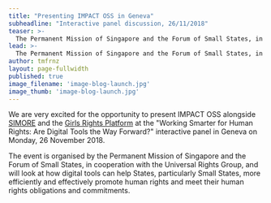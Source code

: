 ```yaml
---
title: "Presenting IMPACT OSS in Geneva"
subheadline: "Interactive panel discussion, 26/11/2018"
teaser: >-
  The Permanent Mission of Singapore and the Forum of Small States, in cooperation with the Universal Rights Group have invited us to give a demonstration of IMPACT OSS at the "Working Smarter for Human Rights: Are Digital Tools the Way Forward?" interactive panel.
lead: >-
  The Permanent Mission of Singapore and the Forum of Small States, in cooperation with the Universal Rights Group have invited us to give a demonstration of IMPACT OSS at the "Working Smarter for Human Rights: Are Digital Tools the Way Forward?" interactive panel.
author: tmfrnz
layout: page-fullwidth
published: true
image_filename: 'image-blog-launch.jpg'
image_thumb: 'image-blog-launch.jpg'
---
```


We are very excited for the opportunity to present IMPACT OSS alongside [SIMORE](http://www.mre.gov.py/simoreplus) and the [Girls Rights Platform](https://www.girlsrightsplatform.org/) at the "Working Smarter for Human Rights: Are Digital Tools the Way Forward?" interactive panel in Geneva on Monday, 26 November 2018.

The event is organised by the Permanent Mission of Singapore and the Forum of Small States, in cooperation with the Universal Rights Group, and will look at how digital tools can help States, particularly Small States, more efficiently and effectively promote human rights and meet their human rights obligations and commitments.
